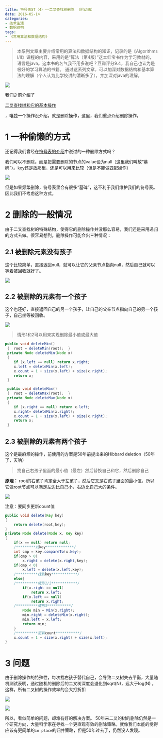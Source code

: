```yaml
---
title: 符号表ST（4）——二叉查找树删除 （附动画）
date: 2016-05-14
categories: 
- 技术生活
- 数据结构
tags: 
- 《常用算法和数据结构》
---
```


> 本系列文章主要介绍常用的算法和数据结构的知识，记录的是《Algorithms I/II》课程的内容，采用的是“算法（第4版）”这本红宝书作为学习教材的，语言是java。这本书的名气我不用多说吧？豆瓣评分9.4，我自己也认为是极好的学习算法的书籍。
通过这系列文章，可以加深对数据结构和基本算法的理解（个人认为比学校讲的清晰多了），并加深对java的理解。

![](http://img.hksite.cn/1474640493066)

我们之前介绍了

[二叉查找树和它的基本操作](./ST-3-3825c76e-c6da-4f40-a2ba-c089b1d1640b.md)

，唯独一个操作没介绍，就是删除操作，这里，我们重点介绍删除操作。

# **1 一种偷懒的方式**

还记得我们曾经在[符号表的介绍](./ST-1-dea863c8-d3a5-48f2-a2e9-9d68146535eb.md)中说过的一种删除方式吗？

我们可以不删除，而是把需要删除的节点的value设为null（这里我们叫放“墓碑”）。key还是放那里，还是可以用来比较（但是不能做匹配操作）

![](http://img.hksite.cn/2019-03-01-065723.png)

但是如果频繁删除，符号表里会有很多“墓碑”，这不利于我们维护我们的符号表。因此我们不考虑这种方式。

# **2 删除的一般情况**

由于二叉查找树的特殊结构，使得它的删除操作并没那么容易，我们还是采用递归的方式去做。很容易想到，删除操作可能会出三种情况：

## **2.1 被删除元素没有孩子**

这个比较简单，直接返回null，就可以让它的父亲节点指向null，然后自己就可以等着被回收就好了。

![](http://img.hksite.cn/2019-03-01-065733.png)

## **2.2 被删除的元素有一个孩子**

这个也还好，直接返回自己的另一个孩子，让自己的父亲节点指向自己的另一个孩子，自己坐等被回收。

![](http://img.hksite.cn/2019-03-01-065740.png)

> 情形1和2可以用来实现删除最小值或最大值

```java
public void deleteMin()
 {  root = deleteMin(root);  }
 private Node deleteMin(Node x)
 {
    if (x.left == null) return x.right;
    x.left = deleteMin(x.left);
    x.count = 1 + size(x.left) + size(x.right);
    return x;
 }

 public void deleteMax()
 {  root = deleteMax(root);  }
 private Node deleteMax(Node x)
 {
    if (x.right == null) return x.left;
    x.right= deleteMin(x.right);
    x.count = 1 + size(x.left) + size(x.right);
    return x;
 }
```

## **2.3 被删除的元素有两个孩子**

这个是最麻烦的操作，前使用的方案是50年前提出来的Hibbard deletion（50年了，天呐）

> 找自己右孩子里面的最小值（最左）然后替换自己和它，然后删除自己

**原理：** root的右孩子肯定全大于左孩子，然后它又是右孩子里面的最小值，所以它做root节点可以满足左边比自己小，右边比自己大的条件。

![](http://img.hksite.cn/2019-03-01-065751.png)

注意：要同步更新count值

```java
public void delete(Key key)
{
    return delete(root,key);
}
private Node delete(Node x, Key key)
{
    if(x == null) return null;
    /*********找key*************/
    int cmp = key.compareTo(x.key);
    if(cmp > 0)
        x.right = delete(x.right,key);
    if(cmp < 0)
        x.left = delete(x.left,key);
    /**********找到key************/
    else{
    /**********情形1/2************/
        if(x.right == null)   
            return x.left;
        if(x.left == null)   
            return x.right;
    /**********情形3***********/
        Node min = Min(x.right);
        min.right = deleteMin(x.right);
        min.left = x.left;
        return min;
    }
    /**********更新count***********/
    x.count = 1 + size(x.right) + size(x.left);  
}
```

# **3 问题**

由于删除操作的特殊性，每次找右孩子替代自己，会导致二叉树失去平衡，大量随机测试表明，通过随机的删除后的二叉树深度会退化到sqrt(N)，远大于log(N) ，这样，所有二叉树的操作效率的会大打折扣

![](http://img.hksite.cn/2019-03-01-065759.gif)

![](http://img.hksite.cn/2019-03-01-065802.png)

所以，看似简单的问题，却难有好的解决方案。 50年来二叉的树的删除仍然是一个研究方向，大量科学家在寻找一个更直观有效的删除策略。就像我们本能的觉得应该有更简单的`in place`的归并策略，但是50年过去了，仍然没人发现。
